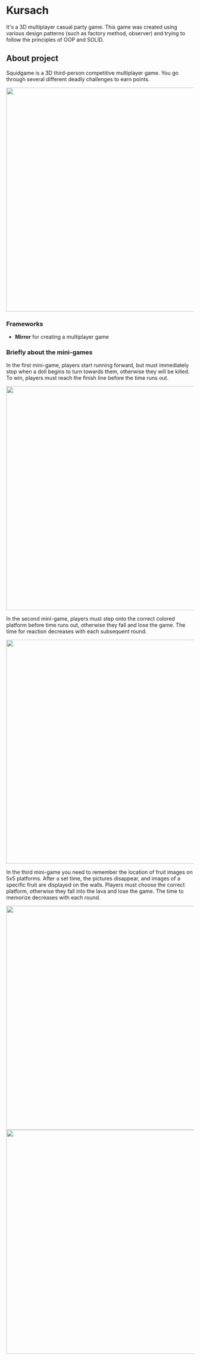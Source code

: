 # Kursach
It's a 3D multiplayer casual party game. This game was created using various design patterns (such as factory method, observer) and trying to follow the principles of OOP and SOLID.

## About project
Squidgame is a 3D third-person competitive multiplayer game. You go through several different deadly challenges to earn points.

<img src="https://drive.google.com/uc?export=view&id=1rDzHSygIoEx4OzLej0tae4nPzO2J19bz" width="600px">

### Frameworks
 - **Mirror** for creating a multiplayer game

### Briefly about the mini-games
In the first mini-game, players start running forward, but must immediately stop when a doll begins to turn towards them, otherwise they will be killed. To win, players must reach the finish line before the time runs out.

<img src="https://drive.google.com/uc?export=view&id=1Hl9Mv7Jlm_GbMS5vtgcOBJ4eU9nGWXYa" width="600px">

In the second mini-game, players must step onto the correct colored platform before time runs out, otherwise they fall and lose the game. The time for reaction decreases with each subsequent round.

<img src="https://drive.google.com/uc?export=view&id=1wOcltTfW636kVwbR-u7KPf5gJoEvXTgZ" width="600px">

In the third mini-game you need to remember the location of fruit images on 5x5 platforms. After a set time,  the pictures disappear, and images of a specific fruit are displayed on the walls. Players must choose the correct platform,  otherwise they fall into the lava and lose the game. The time to memorize decreases with each round.

<img src="https://drive.google.com/uc?export=view&id=1WyjYQaDOsj3rC5jlcW9aa-R3r69ydJ3b" width="600px">
<img src="https://drive.google.com/uc?export=view&id=1EIfTh9T0XBhgRQlZOJxXdL2KxwhPTtL7" width="600px">

